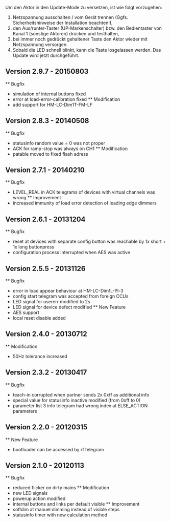 ﻿Um den Aktor in den Update-Mode zu versetzen, ist wie folgt vorzugehen:
1. Netzspannung ausschalten / vom Gerät trennen (Ggfs. Sicherheitshinweise der Installation beachten!),
2. den Aus/runter-Taster (UP-Markenschalter) bzw. den Bedientaster von Kanal 1 (sonstige Aktoren) drücken und festhalten,
3. bei immer noch gedrückt gehaltener Taste den Aktor wieder mit Netzspannung versorgen.
4. Sobald die LED schnell blinkt, kann die Taste losgelassen werden. Das Update wird jetzt durchgeführt.

Version 2.9.7 - 20150803
--------------------------------------------------------------
** Bugfix
   * simulation of internal buttons fixed
   * error at load-error-calibration fixed
** Modification
   * add support for HM-LC-Dim1T-FM-LF
   

Version 2.8.3 - 20140508
--------------------------------------------------------------
** Bugfix
   * statusinfo random value = 0 was not proper
   * ACK for ramp-stop was always on CH1
** Modification
   * patable moved to fixed flash adress
   
   
Version 2.7.1 - 20140210
--------------------------------------------------------------
** Bugfix
   * LEVEL_REAL in ACK telegrams of devices with virtual channels was wrong
** Improvement
   * increased immunity of load error detection of leading edge dimmers


Version 2.6.1 - 20131204
--------------------------------------------------------------
** Bugfix
   * reset at devices with separate config button was reachable by 1x short + 1x long buttonpress
   * configuration process interrupted when AES was active
      
   
Version 2.5.5 - 20131126
--------------------------------------------------------------
** Bugfix
   * error in load appear behaviour at HM-LC-Dim1L-Pl-3
   * config start telegram was accepted from foreign CCUs
   * LED signal for usererr modified to 2s
   * LED signal for device defect modified
** New Feature
   * AES support
   * local reset disable added
   

Version 2.4.0 - 20130712
--------------------------------------------------------------
** Modification
   * 50Hz tolerance increased


Version 2.3.2 - 20130417
--------------------------------------------------------------
** Bugfix
   * teach-in corrupted when partner sends 2x 0xff as additional info
   * special value for statusinfo inactive modified (from 0xff to 0)
   * parameter list 3 info telegram had wrong index at ELSE_ACTION parameters


Version 2.2.0 - 20120315
--------------------------------------------------------------
** New Feature
   * bootloader can be accessed by rf telegram
   

Version 2.1.0 - 20120113
--------------------------------------------------------------
** Bugfix
   * reduced flicker on dirty mains
** Modification
   * new LED signals
   * powerup action modified
   * internal buttons and links per default visible
** Improvement
   * softdim at manuel dimming instead of visible steps
   * statusinfo timer with new calculation method 